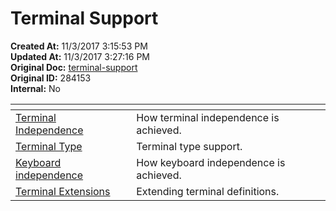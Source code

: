 # Terminal Support

**Created At:** 11/3/2017 3:15:53 PM  
**Updated At:** 11/3/2017 3:27:16 PM  
**Original Doc:** [terminal-support](https://docs.jbase.com/41717-environment-variables/terminal-support)  
**Original ID:** 284153  
**Internal:** No  



| <!----> | <!----> |
| --- | --- |
| [Terminal Independence](./../terminal-independence) | How terminal independence is achieved. |
| [Terminal Type](./../terminal-type) | Terminal type support. |
| [Keyboard independence](./../keyboard-independence) | How keyboard independence is achieved. |
| [Terminal Extensions](./../terminal-extensions) | Extending terminal definitions. |

